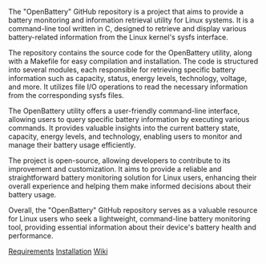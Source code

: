 The "OpenBattery" GitHub repository is a project that aims to provide a battery monitoring and information retrieval utility for Linux systems. It is a command-line tool written in C, designed to retrieve and display various battery-related information from the Linux kernel's sysfs interface.

The repository contains the source code for the OpenBattery utility, along with a Makefile for easy compilation and installation. The code is structured into several modules, each responsible for retrieving specific battery information such as capacity, status, energy levels, technology, voltage, and more. It utilizes file I/O operations to read the necessary information from the corresponding sysfs files.

The OpenBattery utility offers a user-friendly command-line interface, allowing users to query specific battery information by executing various commands. It provides valuable insights into the current battery state, capacity, energy levels, and technology, enabling users to monitor and manage their battery usage efficiently.

The project is open-source, allowing developers to contribute to its improvement and customization. It aims to provide a reliable and straightforward battery monitoring solution for Linux users, enhancing their overall experience and helping them make informed decisions about their battery usage.

Overall, the "OpenBattery" GitHub repository serves as a valuable resource for Linux users who seek a lightweight, command-line battery monitoring tool, providing essential information about their device's battery health and performance.

[Requirements](https://github.com/ToujoursTitou2/OpenBattery/wiki/Requirements)
[Installation](https://github.com/ToujoursTitou2/OpenBattery/wiki/Installation)
[Wiki](https://github.com/ToujoursTitou2/OpenBattery/wiki)
